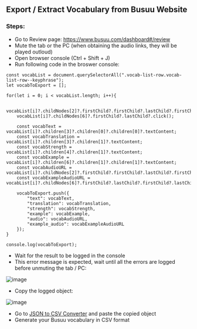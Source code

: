 ## Export / Extract Vocabulary from Busuu Website
### Steps:
- Go to Review page: https://www.busuu.com/dashboard#/review
- Mute the tab or the PC (when obtaining the audio links, they will be played outloud)
- Open browser console (Ctrl + Shift + J)
- Run following code in the broswer console:
```
const vocabList = document.querySelectorAll(".vocab-list-row.vocab-list-row--keyphrase");
let vocabToExport = [];

for(let i = 0; i < vocabList.length; i++){

    vocabList[i]?.childNodes[2]?.firstChild?.firstChild?.lastChild?.firstChild.click();
    vocabList[i]?.childNodes[6]?.firstChild?.lastChild?.click();

    const vocabText = vocabList[i]?.children[3]?.children[0]?.children[0]?.textContent;
    const vocabTranslation = vocabList[i]?.children[3]?.children[1]?.textContent;
    const vocabStrength = vocabList[i]?.children[4]?.children[1]?.textContent;
    const vocabExample = vocabList[i]?.children[6]?.children[1]?.children[1]?.textContent;
    const vocabAudioURL = vocabList[i]?.childNodes[2]?.firstChild?.firstChild?.lastChild?.firstChild?.getAttribute("src");
    const vocabExampleAudioURL = vocabList[i]?.childNodes[6]?.firstChild?.lastChild?.firstChild?.lastChild?.firstChild?.getAttribute("src");

    vocabToExport.push({
        "text": vocabText,
        "translation": vocabTranslation,
        "strength": vocabStrength,
        "example": vocabExample,
        "audio": vocabAudioURL,
        "example_audio": vocabExampleAudioURL
    });
}

console.log(vocabToExport);
```
- Wait for the result to be logged in the console
- This error message is expected, wait until all the errors are logged before unmuting the tab / PC:

![image](https://user-images.githubusercontent.com/43834198/173247810-0c9538f3-a20a-4535-8efa-496686c7d042.png)

- Copy the logged object:

![image](https://user-images.githubusercontent.com/43834198/173247838-0907f8bc-c41e-4690-9ce7-9b207a742f19.png)

- Go to [JSON to CSV Converter](https://www.convertcsv.com/json-to-csv.htm) and paste the copied object
- Generate your Busuu vocabulary in CSV format
